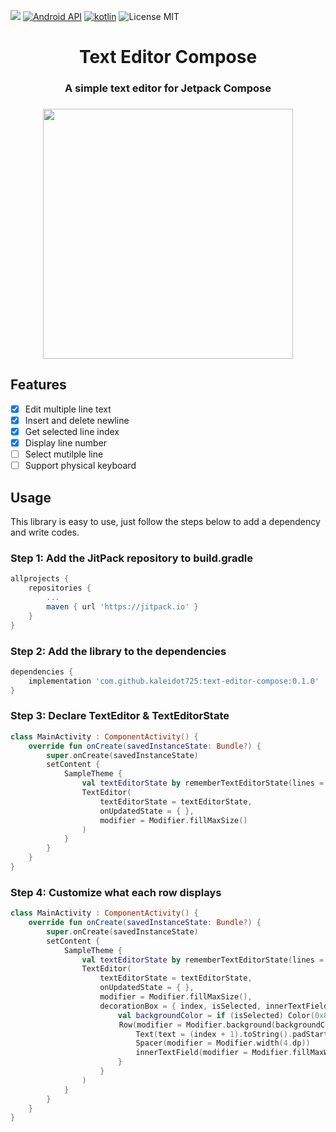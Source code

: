 [![](https://jitpack.io/v/kaleidot725/text-editor-compose.svg)](https://jitpack.io/#kaleidot725/text-editor-compose)
[![Android API](https://img.shields.io/badge/api-24%2B-brightgreen.svg)](https://android-arsenal.com/api?level=24)
[![kotlin](https://img.shields.io/github/languages/top/kaleidot725/text-editor-compose)](https://kotlinlang.org/)
![License MIT](https://img.shields.io/github/license/kaleidot725/text-editor-compose)

<h1 align="center">
    Text Editor Compose
</h1>

<h3 align="center">
    A simple text editor for Jetpack Compose
</h3>

<h3 align="center">
    <img align="center" width=400 src="https://github.com/kaleidot725/text-editor-compose/blob/main/demo.gif">
</h3>

## Features

- [x] Edit multiple line text
- [x] Insert and delete newline
- [x] Get selected line index
- [x] Display line number
- [ ] Select mutilple line
- [ ] Support physical keyboard

## Usage

This library is easy to use, just follow the steps below to add a dependency and write codes.

### Step 1: Add the JitPack repository to build.gradle

```groovy
allprojects {
	repositories {
		...
		maven { url 'https://jitpack.io' }
	}
}
```

### Step 2: Add the library to the dependencies

```groovy
dependencies {
	implementation 'com.github.kaleidot725:text-editor-compose:0.1.0'
}
```

### Step 3: Declare TextEditor & TextEditorState

```kotlin
class MainActivity : ComponentActivity() {
    override fun onCreate(savedInstanceState: Bundle?) {
        super.onCreate(savedInstanceState)
        setContent {
            SampleTheme {
                val textEditorState by rememberTextEditorState(lines = DemoText.lines())
                TextEditor(
                    textEditorState = textEditorState, 
                    onUpdatedState = { },              
                    modifier = Modifier.fillMaxSize() 
                )
            }
        }
    }
}
```

### Step 4: Customize what each row displays

```kotlin
class MainActivity : ComponentActivity() {
    override fun onCreate(savedInstanceState: Bundle?) {
        super.onCreate(savedInstanceState)
        setContent {
            SampleTheme {
                val textEditorState by rememberTextEditorState(lines = DemoText.lines())
                TextEditor(
                    textEditorState = textEditorState,
                    onUpdatedState = { },
                    modifier = Modifier.fillMaxSize(),
                    decorationBox = { index, isSelected, innerTextField ->
                        val backgroundColor = if (isSelected) Color(0x8000ff00) else Color.White           
　　　　　　　　　　　　　　 Row(modifier = Modifier.background(backgroundColor)) {
                            Text(text = (index + 1).toString().padStart(3, '0'))
                            Spacer(modifier = Modifier.width(4.dp))
                            innerTextField(modifier = Modifier.fillMaxWidth())
                        }
                    }
                )
            }
        }
    }
}
```

